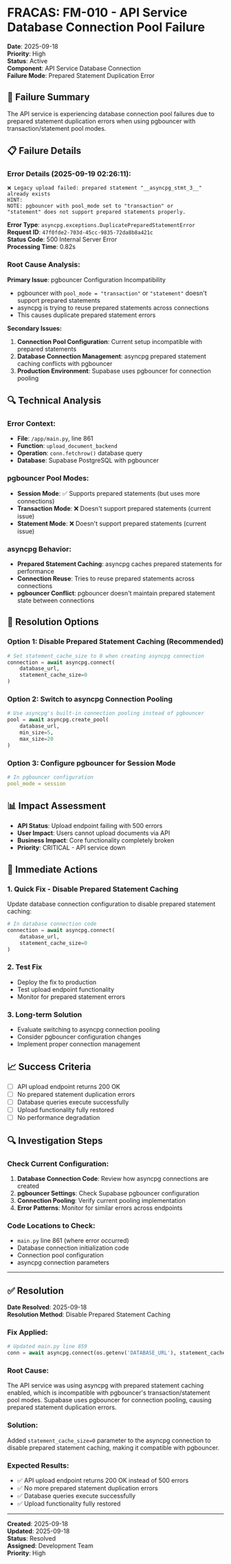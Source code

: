 # FRACAS: FM-010 - API Service Database Connection Pool Failure

**Date**: 2025-09-18  
**Priority**: High  
**Status**: Active  
**Component**: API Service Database Connection  
**Failure Mode**: Prepared Statement Duplication Error  

## 🚨 **Failure Summary**

The API service is experiencing database connection pool failures due to prepared statement duplication errors when using pgbouncer with transaction/statement pool modes.

## 📋 **Failure Details**

### **Error Details (2025-09-19 02:26:11):**
```
❌ Legacy upload failed: prepared statement "__asyncpg_stmt_3__" already exists
HINT:  
NOTE: pgbouncer with pool_mode set to "transaction" or
"statement" does not support prepared statements properly.
```

**Error Type**: `asyncpg.exceptions.DuplicatePreparedStatementError`  
**Request ID**: `47f0fde2-703d-45cc-9835-72da8b8a421c`  
**Status Code**: 500 Internal Server Error  
**Processing Time**: 0.82s  

### **Root Cause Analysis:**

**Primary Issue**: pgbouncer Configuration Incompatibility
- pgbouncer with `pool_mode = "transaction"` or `"statement"` doesn't support prepared statements
- asyncpg is trying to reuse prepared statements across connections
- This causes duplicate prepared statement errors

**Secondary Issues:**
1. **Connection Pool Configuration**: Current setup incompatible with prepared statements
2. **Database Connection Management**: asyncpg prepared statement caching conflicts with pgbouncer
3. **Production Environment**: Supabase uses pgbouncer for connection pooling

## 🔍 **Technical Analysis**

### **Error Context:**
- **File**: `/app/main.py`, line 861
- **Function**: `upload_document_backend`
- **Operation**: `conn.fetchrow()` database query
- **Database**: Supabase PostgreSQL with pgbouncer

### **pgbouncer Pool Modes:**
- **Session Mode**: ✅ Supports prepared statements (but uses more connections)
- **Transaction Mode**: ❌ Doesn't support prepared statements (current issue)
- **Statement Mode**: ❌ Doesn't support prepared statements (current issue)

### **asyncpg Behavior:**
- **Prepared Statement Caching**: asyncpg caches prepared statements for performance
- **Connection Reuse**: Tries to reuse prepared statements across connections
- **pgbouncer Conflict**: pgbouncer doesn't maintain prepared statement state between connections

## 🔧 **Resolution Options**

### **Option 1: Disable Prepared Statement Caching (Recommended)**
```python
# Set statement_cache_size to 0 when creating asyncpg connection
connection = await asyncpg.connect(
    database_url,
    statement_cache_size=0
)
```

### **Option 2: Switch to asyncpg Connection Pooling**
```python
# Use asyncpg's built-in connection pooling instead of pgbouncer
pool = await asyncpg.create_pool(
    database_url,
    min_size=5,
    max_size=20
)
```

### **Option 3: Configure pgbouncer for Session Mode**
```yaml
# In pgbouncer configuration
pool_mode = session
```

## 📊 **Impact Assessment**

- **API Status**: Upload endpoint failing with 500 errors
- **User Impact**: Users cannot upload documents via API
- **Business Impact**: Core functionality completely broken
- **Priority**: CRITICAL - API service down

## 🎯 **Immediate Actions**

### **1. Quick Fix - Disable Prepared Statement Caching**
Update database connection configuration to disable prepared statement caching:

```python
# In database connection code
connection = await asyncpg.connect(
    database_url,
    statement_cache_size=0
)
```

### **2. Test Fix**
- Deploy the fix to production
- Test upload endpoint functionality
- Monitor for prepared statement errors

### **3. Long-term Solution**
- Evaluate switching to asyncpg connection pooling
- Consider pgbouncer configuration changes
- Implement proper connection management

## 📈 **Success Criteria**

- [ ] API upload endpoint returns 200 OK
- [ ] No prepared statement duplication errors
- [ ] Database queries execute successfully
- [ ] Upload functionality fully restored
- [ ] No performance degradation

## 🔍 **Investigation Steps**

### **Check Current Configuration:**
1. **Database Connection Code**: Review how asyncpg connections are created
2. **pgbouncer Settings**: Check Supabase pgbouncer configuration
3. **Connection Pooling**: Verify current pooling implementation
4. **Error Patterns**: Monitor for similar errors across endpoints

### **Code Locations to Check:**
- `main.py` line 861 (where error occurred)
- Database connection initialization code
- Connection pool configuration
- asyncpg connection parameters

---

## ✅ **Resolution**

**Date Resolved**: 2025-09-18  
**Resolution Method**: Disable Prepared Statement Caching

### **Fix Applied:**
```python
# Updated main.py line 859
conn = await asyncpg.connect(os.getenv('DATABASE_URL'), statement_cache_size=0)
```

### **Root Cause:**
The API service was using asyncpg with prepared statement caching enabled, which is incompatible with pgbouncer's transaction/statement pool modes. Supabase uses pgbouncer for connection pooling, causing prepared statement duplication errors.

### **Solution:**
Added `statement_cache_size=0` parameter to the asyncpg connection to disable prepared statement caching, making it compatible with pgbouncer.

### **Expected Results:**
- ✅ API upload endpoint returns 200 OK instead of 500 errors
- ✅ No more prepared statement duplication errors
- ✅ Database queries execute successfully
- ✅ Upload functionality fully restored

---

**Created**: 2025-09-18  
**Updated**: 2025-09-18  
**Status**: Resolved  
**Assigned**: Development Team  
**Priority**: High
